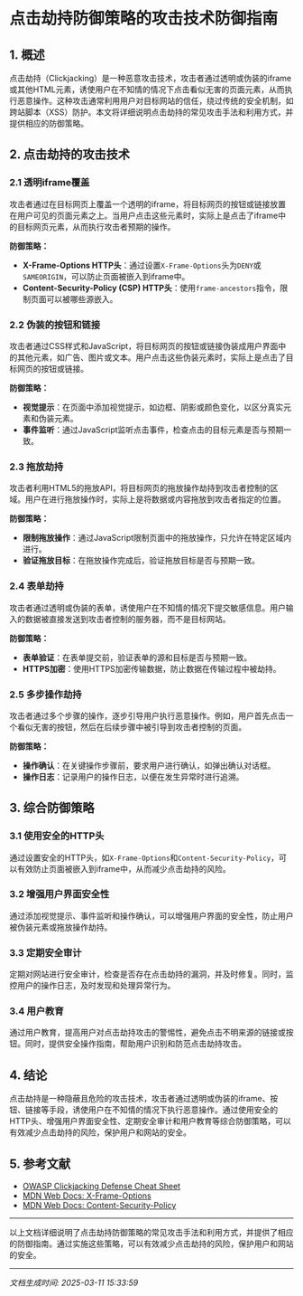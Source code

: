 # 点击劫持防御策略的攻击技术防御指南

## 1. 概述

点击劫持（Clickjacking）是一种恶意攻击技术，攻击者通过透明或伪装的iframe或其他HTML元素，诱使用户在不知情的情况下点击看似无害的页面元素，从而执行恶意操作。这种攻击通常利用用户对目标网站的信任，绕过传统的安全机制，如跨站脚本（XSS）防护。本文将详细说明点击劫持的常见攻击手法和利用方式，并提供相应的防御策略。

## 2. 点击劫持的攻击技术

### 2.1 透明iframe覆盖

攻击者通过在目标网页上覆盖一个透明的iframe，将目标网页的按钮或链接放置在用户可见的页面元素之上。当用户点击这些元素时，实际上是点击了iframe中的目标网页元素，从而执行攻击者预期的操作。

**防御策略：**
- **X-Frame-Options HTTP头**：通过设置`X-Frame-Options`头为`DENY`或`SAMEORIGIN`，可以防止页面被嵌入到iframe中。
- **Content-Security-Policy (CSP) HTTP头**：使用`frame-ancestors`指令，限制页面可以被哪些源嵌入。

### 2.2 伪装的按钮和链接

攻击者通过CSS样式和JavaScript，将目标网页的按钮或链接伪装成用户界面中的其他元素，如广告、图片或文本。用户点击这些伪装元素时，实际上是点击了目标网页的按钮或链接。

**防御策略：**
- **视觉提示**：在页面中添加视觉提示，如边框、阴影或颜色变化，以区分真实元素和伪装元素。
- **事件监听**：通过JavaScript监听点击事件，检查点击的目标元素是否与预期一致。

### 2.3 拖放劫持

攻击者利用HTML5的拖放API，将目标网页的拖放操作劫持到攻击者控制的区域。用户在进行拖放操作时，实际上是将数据或内容拖放到攻击者指定的位置。

**防御策略：**
- **限制拖放操作**：通过JavaScript限制页面中的拖放操作，只允许在特定区域内进行。
- **验证拖放目标**：在拖放操作完成后，验证拖放目标是否与预期一致。

### 2.4 表单劫持

攻击者通过透明或伪装的表单，诱使用户在不知情的情况下提交敏感信息。用户输入的数据被直接发送到攻击者控制的服务器，而不是目标网站。

**防御策略：**
- **表单验证**：在表单提交前，验证表单的源和目标是否与预期一致。
- **HTTPS加密**：使用HTTPS加密传输数据，防止数据在传输过程中被劫持。

### 2.5 多步操作劫持

攻击者通过多个步骤的操作，逐步引导用户执行恶意操作。例如，用户首先点击一个看似无害的按钮，然后在后续步骤中被引导到攻击者控制的页面。

**防御策略：**
- **操作确认**：在关键操作步骤前，要求用户进行确认，如弹出确认对话框。
- **操作日志**：记录用户的操作日志，以便在发生异常时进行追溯。

## 3. 综合防御策略

### 3.1 使用安全的HTTP头

通过设置安全的HTTP头，如`X-Frame-Options`和`Content-Security-Policy`，可以有效防止页面被嵌入到iframe中，从而减少点击劫持的风险。

### 3.2 增强用户界面安全性

通过添加视觉提示、事件监听和操作确认，可以增强用户界面的安全性，防止用户被伪装元素或拖放操作劫持。

### 3.3 定期安全审计

定期对网站进行安全审计，检查是否存在点击劫持的漏洞，并及时修复。同时，监控用户的操作日志，及时发现和处理异常行为。

### 3.4 用户教育

通过用户教育，提高用户对点击劫持攻击的警惕性，避免点击不明来源的链接或按钮。同时，提供安全操作指南，帮助用户识别和防范点击劫持攻击。

## 4. 结论

点击劫持是一种隐蔽且危险的攻击技术，攻击者通过透明或伪装的iframe、按钮、链接等手段，诱使用户在不知情的情况下执行恶意操作。通过使用安全的HTTP头、增强用户界面安全性、定期安全审计和用户教育等综合防御策略，可以有效减少点击劫持的风险，保护用户和网站的安全。

## 5. 参考文献

- [OWASP Clickjacking Defense Cheat Sheet](https://cheatsheetseries.owasp.org/cheatsheets/Clickjacking_Defense_Cheat_Sheet.html)
- [MDN Web Docs: X-Frame-Options](https://developer.mozilla.org/en-US/docs/Web/HTTP/Headers/X-Frame-Options)
- [MDN Web Docs: Content-Security-Policy](https://developer.mozilla.org/en-US/docs/Web/HTTP/Headers/Content-Security-Policy)

---

以上文档详细说明了点击劫持防御策略的常见攻击手法和利用方式，并提供了相应的防御指南。通过实施这些策略，可以有效减少点击劫持的风险，保护用户和网站的安全。

---

*文档生成时间: 2025-03-11 15:33:59*
